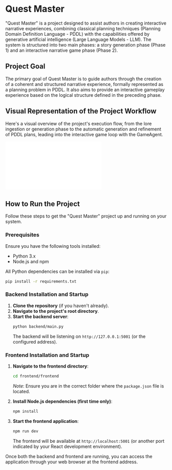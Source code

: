 # Quest Master

"Quest Master" is a project designed to assist authors in creating interactive narrative experiences, combining classical planning techniques (Planning Domain Definition Language - PDDL) with the capabilities offered by generative artificial intelligence (Large Language Models - LLM). The system is structured into two main phases: a story generation phase (Phase 1) and an interactive narrative game phase (Phase 2).

## Project Goal

The primary goal of Quest Master is to guide authors through the creation of a coherent and structured narrative experience, formally represented as a planning problem in PDDL. It also aims to provide an interactive gameplay experience based on the logical structure defined in the preceding phase.

## Visual Representation of the Project Workflow

Here's a visual overview of the project's execution flow, from the lore ingestion or generation phase to the automatic generation and refinement of PDDL plans, leading into the interactive game loop with the GameAgent.

![Quest Master Execution Flow](backend/images/execution_flow.pdf)

## How to Run the Project

Follow these steps to get the "Quest Master" project up and running on your system.

### Prerequisites

Ensure you have the following tools installed:
* Python 3.x
* Node.js and npm

All Python dependencies can be installed via `pip`:
```bash
pip install -r requirements.txt
```

### Backend Installation and Startup

1.  **Clone the repository** (if you haven't already).
2.  **Navigate to the project's root directory**.
3.  **Start the backend server**:
    ```bash
    python backend/main.py
    ```
    The backend will be listening on `http://127.0.0.1:5001` (or the configured address).

### Frontend Installation and Startup

1.  **Navigate to the frontend directory**:
    ```bash
    cd frontend/frontend
    ```
    *Note*: Ensure you are in the correct folder where the `package.json` file is located.

2.  **Install Node.js dependencies (first time only)**:
    ```bash
    npm install
    ```

3.  **Start the frontend application**:
    ```bash
    npm run dev
    ```
    The frontend will be available at `http://localhost:5001` (or another port indicated by your React development environment).

Once both the backend and frontend are running, you can access the application through your web browser at the frontend address.
